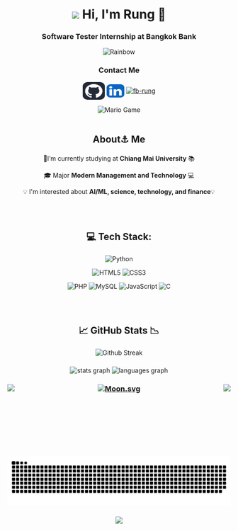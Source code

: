 <h1 align="center"> <img src="https://github.com/TheDudeThatCode/TheDudeThatCode/blob/master/Assets/Hi.gif" width="35" /> Hi, I'm Rung 🌌 </h1>

<h3 align="center">Software Tester Internship at Bangkok Bank</h3>

<p align="center">
    <img
    src="https://komarev.com/ghpvc/?username=Rungza2547&label=Profile%20views&color=0e75b6&style=flat"
    alt="Rainbow"
    />
</p>

<h3 align="center">Contact Me</h3>
 <p align="center">
    <a href="https://github.com/Rungza2547" target="blank">
    <img
        align="center"
        src="https://raw.githubusercontent.com/tandpfun/skill-icons/refs/heads/main/icons/Github-Dark.svg"
        alt="github-Rungza"
        height="40"
        width="50"
    /></a>
    <a href="https://www.linkedin.com/in/prapatson" target="blank">
    <img
        align="center"
        src="https://raw.githubusercontent.com/tandpfun/skill-icons/refs/heads/main/icons/LinkedIn.svg"
        alt="LinkedIn-Rungza"
        height="30"
        width="40"
    /></a>
    <a href="https://www.facebook.com/prapatson.pikunthong.1?locale=th_TH" target="blank">
    <img
        align="center"
        src="https://raw.githubusercontent.com/rahuldkjain/github-profile-readme-generator/master/src/images/icons/Social/facebook.svg"
        alt="fb-rung"
        height="30"
        width="40"
    /></a>
</p>

<div align="center">
<img src="https://github.com/TheDudeThatCode/TheDudeThatCode/blob/master/Assets/Mario_Gameplay.gif" alt="Mario Game" width="800">
</div>

<br/>

## <p align="center"> About⚓ Me </p>

<p align="center">📖I’m currently studying at <strong>Chiang Mai University</strong> 📚</p>

<p align="center">🎓 Major <strong>Modern Management and Technology</strong> 💻 </p>

<p align="center">💡 I'm interested about <strong>AI/ML, science, technology, and finance</strong>💡</p>
<br />
<br />

## <p align="center">💻 Tech Stack:</p>

<p align="center">
<img
    src="https://img.shields.io/badge/python-3670A0?style=for-the-badge&amp;logo=python&amp;logoColor=ffdd54"
    alt="Python"
/>
</p>

<p align="center">
<img
    src="https://img.shields.io/badge/html5-%23E34F26.svg?style=for-the-badge&amp;logo=html&amp;logoColor=white"
    alt="HTML5"
/>
<img
    src="https://img.shields.io/badge/css3-%231572B6.svg?style=for-the-badge&amp;logo=css3&amp;logoColor=white"
    alt="CSS3"
/>
<p align="center">
<img src="https://img.shields.io/badge/PHP-777BB4?style=for-the-badge&logo=php&logoColor=white" 
     alt="PHP"
/>
<img
    src="https://img.shields.io/badge/mysql-black.svg?style=for-the-badge&amp;logo=mysql&amp;logoColor=white;"
    alt="MySQL"
/>
<img
    src="https://img.shields.io/badge/javascript-%23323330.svg?style=for-the-badge&amp;logo=javascript&amp;logoColor=%23F7DF1E"
    alt="JavaScript"
/>
<img
    src="https://img.shields.io/badge/c-%2300599C.svg?style=for-the-badge&amp;logo=c&amp;logoColor=white"
    alt="C"
/>
</p>
<br/>
<br/>

## <p align="center"> 📈 GitHub Stats 📉</p>

<p align="center">
  <img
    src="https://github-readme-streak-stats.herokuapp.com/?user=Rungza2547&theme=blueberry&hide_border=true"
    alt="Github Streak"
  />
</p>

###

<div align="center">
  <img src="https://github-readme-stats.vercel.app/api?username=Rungza2547&hide_title=false&hide_rank=false&show_icons=true&include_all_commits=true&count_private=true&disable_animations=false&theme=dracula&locale=en&hide_border=false" height="150" alt="stats graph"  />
  <img src="https://github-readme-stats.vercel.app/api/top-langs?username=Rungza2547&locale=en&hide_title=false&layout=compact&card_width=320&langs_count=5&theme=dracula&hide_border=false" height="150" alt="languages graph"  />
</div>

### 

<img align="left" height="150" src="https://media.giphy.com/media/v1.Y2lkPTc5MGI3NjExbDE1aW55YW9yMmQzcnMzbjh3cDVvNXJ6YTJkdG56ZGhsbjl2ZDM1ZSZlcD12MV9naWZzX3NlYXJjaCZjdD1n/3fNmJ20ErpkjK/giphy.gif"  />
<img align="right" height="150" src="https://media.giphy.com/media/v1.Y2lkPTc5MGI3NjExbDE1aW55YW9yMmQzcnMzbjh3cDVvNXJ6YTJkdG56ZGhsbjl2ZDM1ZSZlcD12MV9naWZzX3NlYXJjaCZjdD1n/ZL2iRxhnDwtSE/giphy.gif"  />

### <div align="center"> [![Moon.svg](https://moon-svg.minung.dev/moon.svg?theme=ray&rotate=0)](https://moon-svg.minung.dev) </div>

<div align="center">
<br clear="both">

 <source
    media="(prefers-color-scheme: dark)"
    srcset="https://raw.githubusercontent.com/platane/snk/output/github-contribution-grid-snake-dark.svg"
 />
 <source
    media="(prefers-color-scheme: dark)"
    srcset="https://raw.githubusercontent.com/platane/snk/output/github-contribution-grid-snake-dark.svg"
 />
 <img
    alt="github contribution grid snake animation"
    src="https://raw.githubusercontent.com/platane/snk/output/github-contribution-grid-snake-dark.svg"
 />
 </div>
  
###

<div align="center">
  <img src="https://profile-counter.glitch.me/Rungza2547/count.svg?" />
</div>


